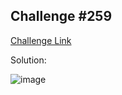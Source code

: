 ## Challenge #259

[Challenge Link](https://community.alteryx.com/t5/Weekly-Challenge/Challenge-259-Disenvowel/td-p/733763)

Solution:

![image](https://user-images.githubusercontent.com/29754057/113469972-7929df00-946f-11eb-8c65-e0f8261768cb.png)

